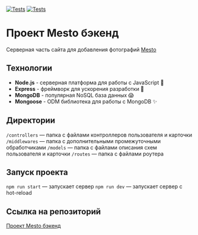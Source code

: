 [![Tests](../../actions/workflows/tests-13-sprint.yml/badge.svg)](../../actions/workflows/tests-13-sprint.yml) [![Tests](../../actions/workflows/tests-14-sprint.yml/badge.svg)](../../actions/workflows/tests-14-sprint.yml)

# Проект Mesto бэкенд
Серверная часть сайта для добавления фотографий [Mesto](https://peachmood.github.io/mesto/)

## Технологии
- **Node.js** - серверная платформа для работы с JavaScript 🔧
- **Express** - фреймворк для ускорения разработки 🚀
- **MongoDB** - популярная NoSQL база данных 😱
- **Mongoose** - ODM библиотека для работы с MongoDB ✨

## Директории
`/controllers` — папка с файлами контроллеров пользователя и карточки
`/middlewares` — папка с дополнительными промежуточными обработчиками
`/models` — папка с файлами описания схем пользователя и карточки
`/routes` — папка с файлами роутера

## Запуск проекта
`npm run start` — запускает сервер
`npm run dev` — запускает сервер с hot-reload

## Cсылка на репозиторий
[Проект Mesto бэкенд](https://github.com/PeachMood/express-mesto-gha)
